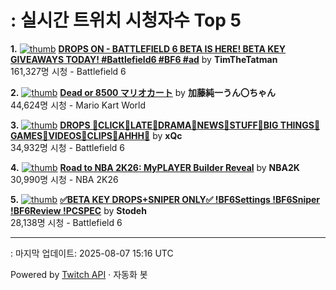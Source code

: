 # : 실시간 트위치 시청자수 Top 5

**1.** [![thumb](https://static-cdn.jtvnw.net/previews-ttv/live_user_timthetatman-320x180.jpg)](https://twitch.tv/TimTheTatman)
**[DROPS ON - BATTLEFIELD 6 BETA IS HERE! BETA KEY GIVEAWAYS TODAY! #Battlefield6 #BF6 #ad](https://twitch.tv/TimTheTatman)** by **TimTheTatman**<br>161,327명 시청  - Battlefield 6

**2.** [![thumb](https://static-cdn.jtvnw.net/previews-ttv/live_user_kato_junichi0817-320x180.jpg)](https://twitch.tv/加藤純一うん〇ちゃん)
**[Dead or 8500 マリオカート](https://twitch.tv/加藤純一うん〇ちゃん)** by **加藤純一うん〇ちゃん**<br>44,624명 시청  - Mario Kart World

**3.** [![thumb](https://static-cdn.jtvnw.net/previews-ttv/live_user_xqc-320x180.jpg)](https://twitch.tv/xQc)
**[DROPS 🧡CLICK🧡LATE🧡DRAMA🧡NEWS🧡STUFF🧡BIG THINGS🧡GAMES🧡VIDEOS🧡CLIPS🧡AHHH🧡](https://twitch.tv/xQc)** by **xQc**<br>34,932명 시청  - Battlefield 6

**4.** [![thumb](https://static-cdn.jtvnw.net/previews-ttv/live_user_nba2k-320x180.jpg)](https://twitch.tv/NBA2K)
**[Road to NBA 2K26: MyPLAYER Builder Reveal](https://twitch.tv/NBA2K)** by **NBA2K**<br>30,990명 시청  - NBA 2K26

**5.** [![thumb](https://static-cdn.jtvnw.net/previews-ttv/live_user_stodeh-320x180.jpg)](https://twitch.tv/Stodeh)
**[✅BETA KEY DROPS+SNIPER ONLY✅ !BF6Settings !BF6Sniper !BF6Review !PCSPEC](https://twitch.tv/Stodeh)** by **Stodeh**<br>28,138명 시청  - Battlefield 6


---
: 마지막 업데이트: 2025-08-07 15:16 UTC

Powered by [Twitch API](https://dev.twitch.tv/docs/api/reference) · 자동화 봇
